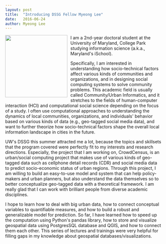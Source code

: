 ```yaml
---
layout: post
title:  "Introducing DSSG Fellow Myeong Lee"
date:   2016-06-24
author: Myeong Lee
---
```


<img src="http://myeonglee.com/sites/default/files/myeong_2.jpg" width="200" height="200" align="left" style="margin: 0 10px 10px 0"> I am a 2nd-year doctoral student at the University of Maryland, College Park studying information science (a.k.a., Maryland's iSchool). 

Specifically, I am interested in understanding how socio-technical factors affect various kinds of communities and organizations, and in designing social computing systems to solve community problems. This academic field is usually called Community/Urban Informatics, and it stretches to the fields of human-computer interaction (HCI) and computational social science depending on the focus of a study. I often use computational approaches to understanding the dynamics of local communities, organizations, and individuals' behavior based on various kinds of data (e.g., geo-tagged social media data), and want to further theorize how socio-technical factors shape the overall local information landscape in cities in the future. 

UW's DSSG this summer attracted me a lot, because the topics and skillsets that the program covered were perfectly fit to my interests and research directions. Especially, the project that I am working on, CrowdCensus, is an urban/social computing project that makes use of various kinds of geo-tagged data such as cellphone detail records (CDR) and social media data to predict socio-economic status of urban regions. Through this project, I am willing to build an easy-to-use model and system that can help policy-makers and urban planners, but also understand the data themselves so to better conceptualize geo-tagged data with a theoretical framework. I am really glad that I can work with brilliant people from diverse academic disciplines. 

I hope to learn how to deal with big urban data, how to connect conceptual variables to quantifiable measures, and how to build a robust and generalizable model for prediction. So far, I have learned how to speed up the computation using Python's pandas library, how to store and visualize geospatial data using PostgresSQL database and QGIS, and how to connect them each other. This series of lectures and trainings were very helpful for filling gaps in my knowledge about geospatial databases/visualizations.

<!-- <link href="../assets/css/myeong.css" rel="stylesheet"> -->